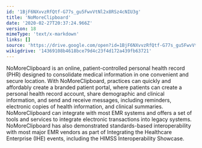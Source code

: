 ```yaml
---
id: '1BjF6NXvvzRfQtf-G77s_gu5FwvVtNl2x8RSz4cNIU3g'
title: 'NoMoreClipboard'
date: '2020-02-27T20:37:24.966Z'
version: 18
mimeType: 'text/x-markdown'
links: []
source: 'https://drive.google.com/open?id=1BjF6NXvvzRfQtf-G77s_gu5FwvVtNl2x8RSz4cNIU3g'
wikigdrive: '14369108b4618bce79d4c23f4d172a439fb63721'
---
```

NoMoreClipboard is an online, patient-controlled personal health record (PHR) designed to consolidate medical information in one convenient and secure location. With NoMoreClipboard, practices can quickly and affordably create a branded patient portal, where patients can create a personal health record account, share demographic and clinical information, and send and receive messages, including reminders, electronic copies of health information, and clinical summaries. NoMoreClipboard can integrate with most EMR systems and offers a set of tools and services to integrate electronic transactions into legacy systems. NoMoreClipboard has also demonstrated standards-based interoperability with most major EMR vendors as part of Integrating the Healthcare Enterprise (IHE) events, including the HIMSS Interoperability Showcase.
